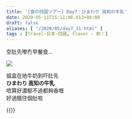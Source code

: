 ```yaml
---
title: '[食の四国ツアー] Day7：ひまわり 高知の牛乳'
date: 2020-05-11T15:11:00.013+08:00
draft: false
aliases: [ "/2020/05/day7_11.html" ]
tags : [travel-日本-四國, flavor - 飲！]
---
```


空肚先嚟冇早餐食...

![](/images/shikoku7d.jpg)

搵盒在地牛奶到吓肚先  
**ひまわり 高知の牛乳**  
唔算好濃郁不過都夠香嘅  
好過餓住個肚啦

  
{{<shikoku>}}
